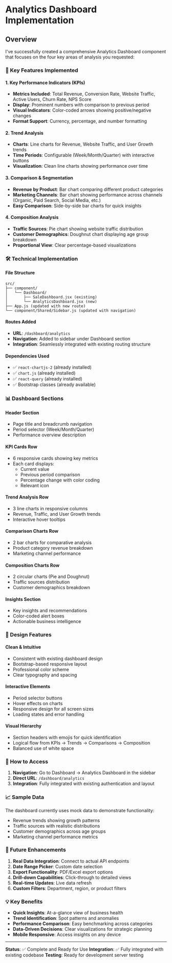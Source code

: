 # Analytics Dashboard Implementation

## Overview
I've successfully created a comprehensive Analytics Dashboard component that focuses on the four key areas of analysis you requested:

### 🎯 Key Features Implemented

#### 1. **Key Performance Indicators (KPIs)**
- **Metrics Included**: Total Revenue, Conversion Rate, Website Traffic, Active Users, Churn Rate, NPS Score
- **Display**: Prominent numbers with comparison to previous period
- **Visual Indicators**: Color-coded arrows showing positive/negative changes
- **Format Support**: Currency, percentage, and number formatting

#### 2. **Trend Analysis**
- **Charts**: Line charts for Revenue, Website Traffic, and User Growth trends
- **Time Periods**: Configurable (Week/Month/Quarter) with interactive buttons
- **Visualization**: Clean line charts showing performance over time

#### 3. **Comparison & Segmentation**
- **Revenue by Product**: Bar chart comparing different product categories
- **Marketing Channels**: Bar chart showing performance across channels (Organic, Paid Search, Social Media, etc.)
- **Easy Comparison**: Side-by-side bar charts for quick insights

#### 4. **Composition Analysis**
- **Traffic Sources**: Pie chart showing website traffic distribution
- **Customer Demographics**: Doughnut chart displaying age group breakdown
- **Proportional View**: Clear percentage-based visualizations

### 🛠️ Technical Implementation

#### **File Structure**
```
src/
├── component/
│   └── Dashboard/
│       ├── SaleDashboard.jsx (existing)
│       └── AnalyticsDashboard.jsx (new)
├── App.js (updated with new route)
└── component/Shared/Sidebar.js (updated with navigation)
```

#### **Routes Added**
- **URL**: `/dashboard/analytics`
- **Navigation**: Added to sidebar under Dashboard section
- **Integration**: Seamlessly integrated with existing routing structure

#### **Dependencies Used**
- ✅ `react-chartjs-2` (already installed)
- ✅ `chart.js` (already installed)
- ✅ `react-query` (already installed)
- ✅ Bootstrap classes (already available)

### 📊 Dashboard Sections

#### **Header Section**
- Page title and breadcrumb navigation
- Period selector (Week/Month/Quarter)
- Performance overview description

#### **KPI Cards Row**
- 6 responsive cards showing key metrics
- Each card displays:
  - Current value
  - Previous period comparison
  - Percentage change with color coding
  - Relevant icon

#### **Trend Analysis Row**
- 3 line charts in responsive columns
- Revenue, Traffic, and User Growth trends
- Interactive hover tooltips

#### **Comparison Charts Row**
- 2 bar charts for comparative analysis
- Product category revenue breakdown
- Marketing channel performance

#### **Composition Charts Row**
- 2 circular charts (Pie and Doughnut)
- Traffic sources distribution
- Customer demographics breakdown

#### **Insights Section**
- Key insights and recommendations
- Color-coded alert boxes
- Actionable business intelligence

### 🎨 Design Features

#### **Clean & Intuitive**
- Consistent with existing dashboard design
- Bootstrap-based responsive layout
- Professional color scheme
- Clear typography and spacing

#### **Interactive Elements**
- Period selector buttons
- Hover effects on charts
- Responsive design for all screen sizes
- Loading states and error handling

#### **Visual Hierarchy**
- Section headers with emojis for quick identification
- Logical flow from KPIs → Trends → Comparisons → Composition
- Balanced use of white space

### 🔧 How to Access

1. **Navigation**: Go to Dashboard → Analytics Dashboard in the sidebar
2. **Direct URL**: `/dashboard/analytics`
3. **Integration**: Fully integrated with existing authentication and layout

### 📈 Sample Data

The dashboard currently uses mock data to demonstrate functionality:
- Revenue trends showing growth patterns
- Traffic sources with realistic distributions
- Customer demographics across age groups
- Marketing channel performance metrics

### 🚀 Future Enhancements

1. **Real Data Integration**: Connect to actual API endpoints
2. **Date Range Picker**: Custom date selection
3. **Export Functionality**: PDF/Excel export options
4. **Drill-down Capabilities**: Click-through to detailed views
5. **Real-time Updates**: Live data refresh
6. **Custom Filters**: Department, region, or product filters

### 💡 Key Benefits

- **Quick Insights**: At-a-glance view of business health
- **Trend Identification**: Spot patterns and anomalies
- **Performance Comparison**: Easy benchmarking across categories
- **Data-Driven Decisions**: Clear visualizations for strategic planning
- **Mobile Responsive**: Access insights on any device

---

**Status**: ✅ Complete and Ready for Use
**Integration**: ✅ Fully integrated with existing codebase
**Testing**: Ready for development server testing